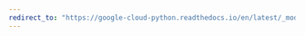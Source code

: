 ```yaml
---
redirect_to: "https://google-cloud-python.readthedocs.io/en/latest/_modules/google/cloud/container_v1/proto/cluster_service_pb2.html"
---
```

